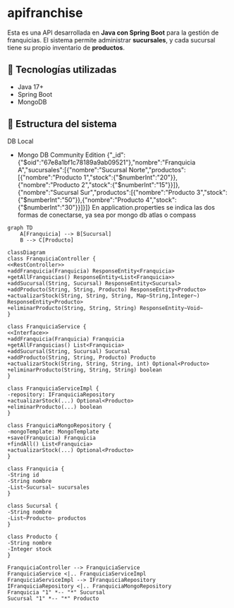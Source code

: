 # apifranchise
Esta es una API desarrollada en **Java con Spring Boot** para la gestión de franquicias. El sistema permite administrar **sucursales**, y cada sucursal tiene su propio inventario de **productos**.


## 🚀 Tecnologías utilizadas

- Java 17+
- Spring Boot
- MongoDB

## 🧱 Estructura del sistema

 DB Local
- Mongo DB Community Edition
  {"_id":{"$oid":"67e8a1bf1c78189a9ab09521"},"nombre":"Franquicia A","sucursales":[{"nombre":"Sucursal Norte","productos":[{"nombre":"Producto 1","stock":{"$numberInt":"20"}},{"nombre":"Producto 2","stock":{"$numberInt":"15"}}]},{"nombre":"Sucursal Sur","productos":[{"nombre":"Producto 3","stock":{"$numberInt":"50"}},{"nombre":"Producto 4","stock":{"$numberInt":"30"}}]}]}
  En application.properties se indica las dos formas de conectarse, ya sea por mongo db atlas o compass

```mermaid
graph TD
    A[Franquicia] --> B[Sucursal]
    B --> C[Producto]

classDiagram
class FranquiciaController {
<<RestController>>
+addFranquicia(Franquicia) ResponseEntity<Franquicia>
+getAllFranquicias() ResponseEntity<List<Franquicia>>
+addSucursal(String, Sucursal) ResponseEntity<Sucursal>
+addProducto(String, String, Producto) ResponseEntity<Producto>
+actualizarStock(String, String, String, Map~String,Integer~) ResponseEntity<Producto>
+eliminarProducto(String, String, String) ResponseEntity~Void~
}

class FranquiciaService {
<<Interface>>
+addFranquicia(Franquicia) Franquicia
+getAllFranquicias() List<Franquicia>
+addSucursal(String, Sucursal) Sucursal
+addProducto(String, String, Producto) Producto
+actualizarStock(String, String, String, int) Optional<Producto>
+eliminarProducto(String, String, String) boolean
}

class FranquiciaServiceImpl {
-repository: IFranquiciaRepository
+actualizarStock(...) Optional<Producto>
+eliminarProducto(...) boolean
}

class FranquiciaMongoRepository {
-mongoTemplate: MongoTemplate
+save(Franquicia) Franquicia
+findAll() List<Franquicia>
+actualizarStock(...) Optional<Producto>
}

class Franquicia {
-String id
-String nombre
-List~Sucursal~ sucursales
}

class Sucursal {
-String nombre
-List~Producto~ productos
}

class Producto {
-String nombre
-Integer stock
}

FranquiciaController --> FranquiciaService
FranquiciaService <|.. FranquiciaServiceImpl
FranquiciaServiceImpl --> IFranquiciaRepository
IFranquiciaRepository <|.. FranquiciaMongoRepository
Franquicia "1" *-- "*" Sucursal
Sucursal "1" *-- "*" Producto
